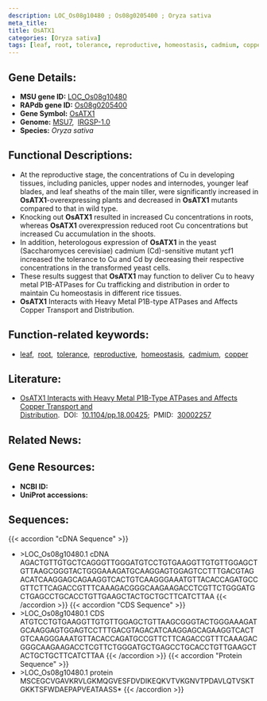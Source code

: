 ```yaml
---
description: LOC_Os08g10480 ; Os08g0205400 ; Oryza sativa
meta_title:
title: OsATX1
categories: [Oryza sativa]
tags: [leaf, root, tolerance, reproductive, homeostasis, cadmium, copper]
---
```


## Gene Details:
- **MSU gene ID:** [LOC_Os08g10480](http://rice.uga.edu/cgi-bin/ORF_infopage.cgi?orf=LOC_Os08g10480)  
- **RAPdb gene ID:** [Os08g0205400](https://rapdb.dna.affrc.go.jp/locus/?name=Os08g0205400)  
- **Gene Symbol:** <u>OsATX1</u>
- **Genome:**  [MSU7](http://rice.uga.edu/),&nbsp;&nbsp;[IRGSP-1.0](https://rapdb.dna.affrc.go.jp/download/irgsp1.html)
- **Species:** *Oryza sativa*

## Functional Descriptions:
   - At the reproductive stage, the concentrations of Cu in developing tissues, including panicles, upper nodes and internodes, younger leaf blades, and leaf sheaths of the main tiller, were significantly increased in **OsATX1**-overexpressing plants and decreased in **OsATX1** mutants compared to that in wild type.
   - Knocking out **OsATX1** resulted in increased Cu concentrations in roots, whereas **OsATX1** overexpression reduced root Cu concentrations but increased Cu accumulation in the shoots.
   - In addition, heterologous expression of **OsATX1** in the yeast (Saccharomyces cerevisiae) cadmium (Cd)-sensitive mutant <a6><a4>ycf1 increased the tolerance to Cu and Cd by decreasing their respective concentrations in the transformed yeast cells.
   - These results suggest that **OsATX1** may function to deliver Cu to heavy metal P1B-ATPases for Cu trafficking and distribution in order to maintain Cu homeostasis in different rice tissues.
   - **OsATX1** Interacts with Heavy Metal P1B-type ATPases and Affects Copper Transport and Distribution.

## Function-related keywords:
   - [leaf](/tags/leaf/),&nbsp;&nbsp;[root](/tags/root/),&nbsp;&nbsp;[tolerance](/tags/tolerance/),&nbsp;&nbsp;[reproductive](/tags/reproductive/),&nbsp;&nbsp;[homeostasis](/tags/homeostasis/),&nbsp;&nbsp;[cadmium](/tags/cadmium/),&nbsp;&nbsp;[copper](/tags/copper/)

## Literature:
   - [OsATX1 Interacts with Heavy Metal P1B-Type ATPases and Affects Copper Transport and Distribution](https://www.doi.org/10.1104/pp.18.00425).&nbsp;&nbsp;DOI:&nbsp;&nbsp;[10.1104/pp.18.00425](https://www.doi.org/10.1104/pp.18.00425);&nbsp;&nbsp;PMID:&nbsp;&nbsp;[30002257](https://pubmed.ncbi.nlm.nih.gov/30002257/)

## Related News:

## Gene Resources:
- **NCBI ID:**  []()
- **UniProt accessions:** [](https://www.uniprot.org/uniprotkb//entry)

## Sequences:
{{< accordion "cDNA Sequence" >}}
- \>LOC_Os08g10480.1 cDNA
AGACTGTTGTGCTCAGGGTTGGGATGTCCTGTGAAGGTTGTGTTGGAGCTGTTAAGCGGGTACTGGGAAAGATGCAAGGAGTGGAGTCCTTTGACGTAGACATCAAGGAGCAGAAGGTCACTGTCAAGGGAAATGTTACACCAGATGCCGTTCTTCAGACCGTTTCAAAGACGGGCAAGAAGACCTCGTTCTGGGATGCTGAGCCTGCACCTGTTGAAGCTACTGCTGCTTCATCTTAA
{{< /accordion >}}
{{< accordion "CDS Sequence" >}}
- \>LOC_Os08g10480.1 CDS
ATGTCCTGTGAAGGTTGTGTTGGAGCTGTTAAGCGGGTACTGGGAAAGATGCAAGGAGTGGAGTCCTTTGACGTAGACATCAAGGAGCAGAAGGTCACTGTCAAGGGAAATGTTACACCAGATGCCGTTCTTCAGACCGTTTCAAAGACGGGCAAGAAGACCTCGTTCTGGGATGCTGAGCCTGCACCTGTTGAAGCTACTGCTGCTTCATCTTAA
{{< /accordion >}}
{{< accordion "Protein Sequence" >}}
- \>LOC_Os08g10480.1 protein
MSCEGCVGAVKRVLGKMQGVESFDVDIKEQKVTVKGNVTPDAVLQTVSKTGKKTSFWDAEPAPVEATAASS*
{{< /accordion >}}
